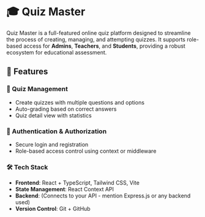 # 🎓 Quiz Master
Quiz Master is a full-featured online quiz platform designed to streamline the process of creating, managing, and attempting quizzes. It supports role-based access for **Admins**, **Teachers**, and **Students**, providing a robust ecosystem for educational assessment.

## 🚀 Features

### 🧠 Quiz Management
- Create quizzes with multiple questions and options
- Auto-grading based on correct answers
- Quiz detail view with statistics

### 🔐 Authentication & Authorization
- Secure login and registration
- Role-based access control using context or middleware

### 🛠️ Tech Stack
- **Frontend**: React + TypeScript, Tailwind CSS, Vite
- **State Management**: React Context API
- **Backend**: (Connects to your API - mention Express.js or any backend used)
- **Version Control**: Git + GitHub



